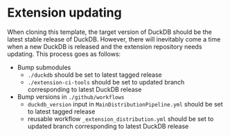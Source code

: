 # Extension updating 
When cloning this template, the target version of DuckDB should be the latest stable release of DuckDB. However, there 
will inevitably come a time when a new DuckDB is released and the extension repository needs updating. This process goes
as follows:

- Bump submodules
  - `./duckdb` should be set to latest tagged release
  - `./extension-ci-tools` should be set to updated branch corresponding to latest DuckDB release
- Bump versions in `./github/workflows`
  - `duckdb_version` input in `MainDistributionPipeline.yml` should be set to latest tagged release
  - reusable workflow `_extension_distribution.yml` should be set to updated branch corresponding to latest DuckDB release

